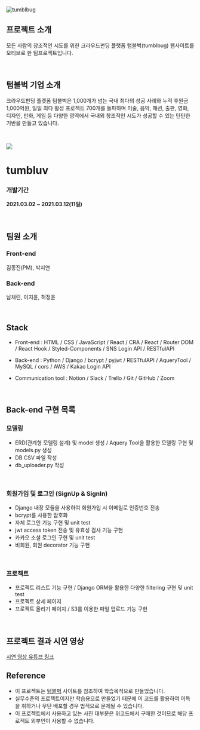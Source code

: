 <br>

![tumblbug](https://media.vlpt.us/images/banana/post/0caa823e-22fc-4495-a841-6563b0980ed2/image.png)

## 프로젝트 소개

모든 사람의 창조적인 시도를 위한 크라우드펀딩 플랫폼 텀블벅(tumblbug) 웹사이트를 모티브로 한 팀프로젝트입니다.

<br>

## 텀블벅 기업 소개

크라우드펀딩 플랫폼 텀블벅은 1,000개가 넘는 국내 최다의 성공 사례와 누적 후원금 1,000억원, 일일 최다 활성 프로젝트 700개를 돌파하며 미술, 음악, 패션, 출판, 영화, 디자인, 만화, 게임 등 다양한 영역에서 국내외 창조적인 시도가 성공할 수 있는 탄탄한 기반을 만들고 있습니다.

<br>

![](https://user-images.githubusercontent.com/73244322/115367855-83830180-a201-11eb-9558-32ac3bde17b9.png)

# tumbluv

### 개발기간

**2021.03.02 ~ 2021.03.12(11일)**

<br>

## 팀원 소개

### Front-end

김종진(PM), 박지연

### Back-end

남채린, 이지윤, 허정윤

<br>

## Stack

- Front-end : HTML / CSS / JavaScript / React / CRA / React / Router DOM / React Hook / Styled-Components / SNS Login API / RESTfulAPI

- Back-end : Python / Django / bcrypt / pyjwt / RESTfulAPI / AqueryTool / MySQL / cors / AWS / Kakao Login API

- Communication tool : Notion / Slack / Trello / Git / GitHub / Zoom

<br>

## Back-end 구현 목록

### 모델링

- ERD(관계형 모델링 설계) 및 model 생성 / Aquery Tool을 활용한 모델링 구현 및 models.py 생성
- DB CSV 파일 작성
- db_uploader.py 작성

<br>

### 회원가입 및 로그인 (SignUp & SignIn)

- Django 내장 모듈을 사용하여 회원가입 시 이메일로 인증번호 전송
- bcrypt를 사용한 암호화
- 자체 로그인 기능 구현 및 unit test 
- jwt access token 전송 및 유효성 검사 기능 구현
- 카카오 소셜 로그인 구현 및 unit test
- 비회원, 회원 decorator 기능 구현 

<br>

### 프로젝트

- 프로젝트 리스트 기능 구현 / Django ORM을 활용한 다양한 filtering 구현 및 unit test
- 프로젝트 상세 페이지
- 프로젝트 올리기 페이지 / S3를 이용한 파일 업로드 기능 구현

<br>

## 프로젝트 결과 시연 영상

[시연 영상 유튜브 링크](https://youtu.be/VYgUzXvCOcM)

## Reference
- 이 프로젝트는 <a href="https://tumblbug.com/">텀블벅</a> 사이트를 참조하여 학습목적으로 만들었습니다.
- 실무수준의 프로젝트이지만 학습용으로 만들었기 때문에 이 코드를 활용하여 이득을 취하거나 무단 배포할 경우 법적으로 문제될 수 있습니다.
- 이 프로젝트에서 사용하고 있는 사진 대부분은 위코드에서 구매한 것이므로 해당 프로젝트 외부인이 사용할 수 없습니다.
